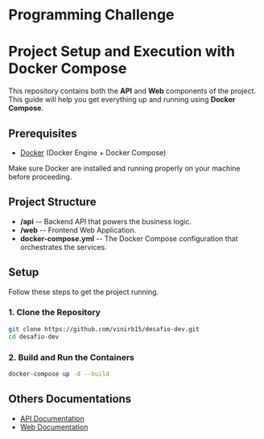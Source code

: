 # Programming Challenge

# Project Setup and Execution with Docker Compose

This repository contains both the **API** and **Web** components of the project. This guide will help you get everything up and running using **Docker Compose**.

## Prerequisites

- [Docker](https://www.docker.com/products/docker-desktop) (Docker Engine + Docker Compose)

Make sure Docker are installed and running properly on your machine before proceeding.

## Project Structure

- **/api** -- Backend API that powers the business logic.
- **/web** -- Frontend Web Application.
- **docker-compose.yml** -- The Docker Compose configuration that orchestrates the services.

## Setup

Follow these steps to get the project running.

### 1. Clone the Repository

```bash
git clone https://github.com/vinirb15/desafio-dev.git
cd desafio-dev
```

### 2. Build and Run the Containers
```bash
docker-compose up -d --build
```

## Others Documentations
- [API Documentation](./api/README.md)
- [Web Documentation](./web/README.md)
